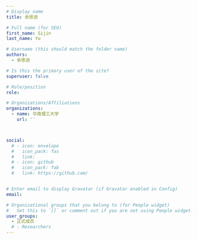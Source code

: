 ```yaml
---
# Display name
title: 余思进

# Full name (for SEO)
first_name: Sijin
last_name: Yu

# Username (this should match the folder name)
authors:
  - 余思进

# Is this the primary user of the site?
superuser: false

# Role/position
role: 

# Organizations/Affiliations
organizations:
  - name: 华南理工大学
    url: ''



social:
  # - icon: envelope
  #   icon_pack: fas
  #   link: 
  # - icon: github
  #   icon_pack: fab
  #   link: https://github.com/


# Enter email to display Gravatar (if Gravatar enabled in Config)
email: 

# Organizational groups that you belong to (for People widget)
#   Set this to `[]` or comment out if you are not using People widget.
user_groups:
  - 正式成员
  # - Researchers
---
```



